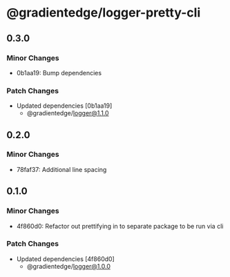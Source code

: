 # @gradientedge/logger-pretty-cli

## 0.3.0

### Minor Changes

- 0b1aa19: Bump dependencies

### Patch Changes

- Updated dependencies [0b1aa19]
  - @gradientedge/logger@1.1.0

## 0.2.0

### Minor Changes

- 78faf37: Additional line spacing

## 0.1.0

### Minor Changes

- 4f860d0: Refactor out prettifying in to separate package to be run via cli

### Patch Changes

- Updated dependencies [4f860d0]
  - @gradientedge/logger@1.0.0

